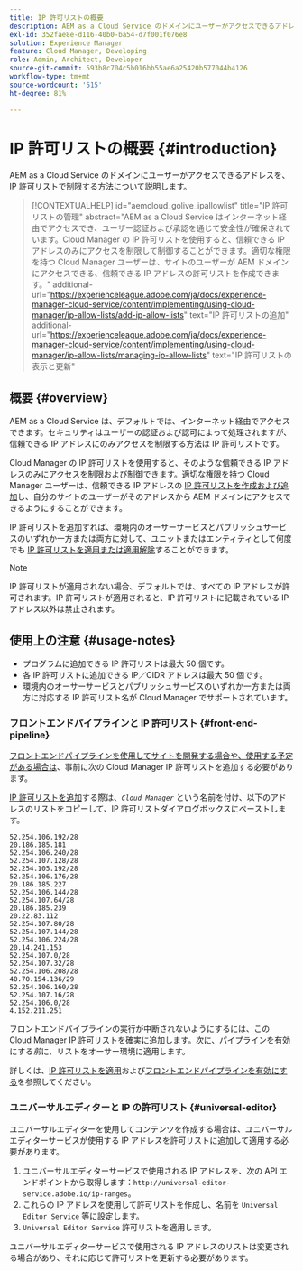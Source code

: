 ```yaml
---
title: IP 許可リストの概要
description: AEM as a Cloud Service のドメインにユーザーがアクセスできるアドレスを、IP 許可リストで制限する方法について説明します。
exl-id: 352fae8e-d116-40b0-ba54-d7f001f076e8
solution: Experience Manager
feature: Cloud Manager, Developing
role: Admin, Architect, Developer
source-git-commit: 593b8c704c5b016bb55ae6a25420b577044b4126
workflow-type: tm+mt
source-wordcount: '515'
ht-degree: 81%

---
```



# IP 許可リストの概要 {#introduction}

AEM as a Cloud Service のドメインにユーザーがアクセスできるアドレスを、IP 許可リストで制限する方法について説明します。

>[!CONTEXTUALHELP]
>id="aemcloud_golive_ipallowlist"
>title="IP 許可リストの管理"
>abstract="AEM as a Cloud Service はインターネット経由でアクセスでき、ユーザー認証および承認を通じて安全性が確保されています。Cloud Manager の IP 許可リストを使用すると、信頼できる IP アドレスのみにアクセスを制限して制御することができます。適切な権限を持つ Cloud Manager ユーザーは、サイトのユーザーが AEM ドメインにアクセスできる、信頼できる IP アドレスの許可リストを作成できます。"
>additional-url="https://experienceleague.adobe.com/ja/docs/experience-manager-cloud-service/content/implementing/using-cloud-manager/ip-allow-lists/add-ip-allow-lists" text="IP 許可リストの追加"
>additional-url="https://experienceleague.adobe.com/ja/docs/experience-manager-cloud-service/content/implementing/using-cloud-manager/ip-allow-lists/managing-ip-allow-lists" text="IP 許可リストの表示と更新"

## 概要 {#overview}

AEM as a Cloud Service は、デフォルトでは、インターネット経由でアクセスできます。セキュリティはユーザーの認証および認可によって処理されますが、信頼できる IP アドレスにのみアクセスを制限する方法は IP 許可リストです。

Cloud Manager の IP 許可リストを使用すると、そのような信頼できる IP アドレスのみにアクセスを制限および制御できます。適切な権限を持つ Cloud Manager ユーザーは、信頼できる IP アドレスの [IP 許可リストを作成および追加](/help/implementing/cloud-manager/ip-allow-lists/add-ip-allow-lists.md)し、自分のサイトのユーザーがそのアドレスから AEM ドメインにアクセスできるようにすることができます。

IP 許可リストを追加すれば、環境内のオーサーサービスとパブリッシュサービスのいずれか一方または両方に対して、ユニットまたはエンティティとして何度でも [IP 許可リストを適用または適用解除](/help/implementing/cloud-manager/ip-allow-lists/apply-allow-list.md)することができます。

>[!NOTE]
>
>IP 許可リストが適用されない場合、デフォルトでは、すべての IP アドレスが許可されます。IP 許可リストが適用されると、IP 許可リストに記載されている IP アドレス以外は禁止されます。

## 使用上の注意 {#usage-notes}

* プログラムに追加できる IP 許可リストは最大 50 個です。
* 各 IP 許可リストに追加できる IP／CIDR アドレスは最大 50 個です。
* 環境内のオーサーサービスとパブリッシュサービスのいずれか一方または両方に対応する IP 許可リスト名が Cloud Manager でサポートされています。

### フロントエンドパイプラインと IP 許可リスト {#front-end-pipeline}

[フロントエンドパイプラインを使用してサイトを開発する場合や、使用する予定がある場合は](/help/implementing/developing/introduction/developing-with-front-end-pipelines.md)、事前に次の Cloud Manager IP 許可リストを追加する必要があります。

[IP 許可リストを追加](/help/implementing/cloud-manager/ip-allow-lists/add-ip-allow-lists.md#add-cm-allowlist)する際は、*`Cloud Manager`* という名前を付け、以下のアドレスのリストをコピーして、IP 許可リストダイアログボックスにペーストします。

```text
52.254.106.192/28
20.186.185.181
52.254.106.240/28
52.254.107.128/28
52.254.105.192/28
52.254.106.176/28
20.186.185.227
52.254.106.144/28
52.254.107.64/28
20.186.185.239
20.22.83.112
52.254.107.80/28
52.254.107.144/28
52.254.106.224/28
20.14.241.153
52.254.107.0/28
52.254.107.32/28
52.254.106.208/28
40.70.154.136/29
52.254.106.160/28
52.254.107.16/28
52.254.106.0/28
4.152.211.251
```

フロントエンドパイプラインの実行が中断されないようにするには、この Cloud Manager IP 許可リストを確実に追加します。次に、パイプラインを有効にする&#x200B;*前*&#x200B;に、リストをオーサー環境に適用します。

詳しくは、[IP 許可リストを適用](/help/implementing/cloud-manager/ip-allow-lists/apply-allow-list.md)および[フロントエンドパイプラインを有効にする](/help/sites-cloud/administering/site-creation/enable-front-end-pipeline.md)を参照してください。

### ユニバーサルエディターと IP の許可リスト {#universal-editor}

ユニバーサルエディターを使用してコンテンツを作成する場合は、ユニバーサルエディターサービスが使用する IP アドレスを許可リストに追加して適用する必要があります。

1. ユニバーサルエディターサービスで使用される IP アドレスを、次の API エンドポイントから取得します：`http://universal-editor-service.adobe.io/ip-ranges`。
1. これらの IP アドレスを使用して許可リストを作成し、名前を `Universal Editor Service` 等に設定します。
1. `Universal Editor Service` 許可リストを適用します。

ユニバーサルエディターサービスで使用される IP アドレスのリストは変更される場合があり、それに応じて許可リストを更新する必要があります。

